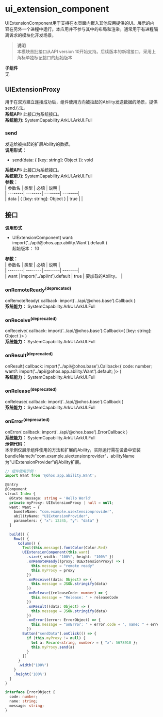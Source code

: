 # ui_extension_component    
UIExtensionComponent用于支持在本页面内嵌入其他应用提供的UI。展示的内容在另外一个进程中运行，本应用并不参与其中的布局和渲染。通常用于有进程隔离诉求的模块化开发场景。  
> **说明**   
>本模块首批接口从API version 10开始支持。后续版本的新增接口，采用上角标单独标记接口的起始版本  
  
 **子组件**   
无  
    
## UIExtensionProxy    
用于在双方建立连接成功后，组件使用方向被拉起的Ability发送数据的场景，提供send方法。  
 **系统API:**  此接口为系统接口。  
 **系统能力:**  SystemCapability.ArkUI.ArkUI.Full    
### send    
发送给被拉起的扩展Ability的数据。  
 **调用形式：**     
- send(data: { [key: string]: Object }): void  
  
 **系统API:**  此接口为系统接口。  
 **系统能力:**  SystemCapability.ArkUI.ArkUI.Full    
 **参数：**     
| 参数名 | 类型 | 必填 | 说明 |  
| --------| --------| --------| --------|  
| data | { [key: string]: Object } | true |  |  
    
## 接口  
  
  
    
 **调用形式**     
    
- UIExtensionComponent(     want: import('../api/@ohos.app.ability.Want').default   )    
起始版本： 10    
    
 **参数：**     
| 参数名 | 类型 | 必填 | 说明 |  
| --------| --------| --------| --------|  
| want | import('../api/nt').default | true | 要加载的Ability。 |  
    
### onRemoteReady<sup>(deprecated)</sup>    
onRemoteReady(     callback: import('../api/@ohos.base').Callback<UIExtensionProxy>   )    
 **系统能力：** SystemCapability.ArkUI.ArkUI.Full    
### onReceive<sup>(deprecated)</sup>    
onReceive(     callback: import('../api/@ohos.base').Callback<{ [key: string]: Object }>   )    
 **系统能力：** SystemCapability.ArkUI.ArkUI.Full    
### onResult<sup>(deprecated)</sup>    
onResult(     callback: import('../api/@ohos.base').Callback<{       code: number;       want?: import('../api/@ohos.app.ability.Want').default;     }>   )    
 **系统能力：** SystemCapability.ArkUI.ArkUI.Full    
### onRelease<sup>(deprecated)</sup>    
onRelease(     callback: import('../api/@ohos.base').Callback<number>   )    
 **系统能力：** SystemCapability.ArkUI.ArkUI.Full    
### onError<sup>(deprecated)</sup>    
onError(     callback: import('../api/@ohos.base').ErrorCallback   )    
 **系统能力：** SystemCapability.ArkUI.ArkUI.Full    
 **示例代码：**   
本示例仅展示组件使用的方法和扩展的Ability，实际运行需在设备中安装bundleName为"com.example.uiextensionprovider"，abilityName为"UIExtensionProvider"的Ability扩展。  
```ts    
// 组件使用示例：  
import Want from '@ohos.app.ability.Want';  
  
@Entry  
@Component  
struct Index {  
  @State message: string = 'Hello World'  
  private myProxy: UIExtensionProxy | null = null;  
  want: Want = {  
    bundleName: "com.example.uiextensionprovider",  
    abilityName: "UIExtensionProvider",  
    parameters: { "x": 12345, "y": "data" }  
  }  
  
  build() {  
    Row() {  
      Column() {  
        Text(this.message).fontColor(Color.Red)  
        UIExtensionComponent(this.want)  
          .size({ width: "100%", height: "100%" })  
          .onRemoteReady((proxy: UIExtensionProxy) => {  
            this.message = "remote ready"  
            this.myProxy = proxy  
          })  
          .onReceive((data: Object) => {  
            this.message = JSON.stringify(data)  
          })  
          .onRelease((releaseCode: number) => {  
            this.message = "Release: " + releaseCode  
          })  
          .onResult((data: Object) => {  
            this.message = JSON.stringify(data)  
          })  
          .onError((error: ErrorObject) => {  
            this.message = "onError: " + error.code + ", name: " + error.name + ", message: " + error.message  
          })  
        Button("sendData").onClick(() => {  
          if (this.myProxy != null) {  
            let a: Record<string, number> = { "x": 5678910 };  
            this.myProxy.send(a)  
          }  
        })  
      }  
      .width("100%")  
    }  
    .height('100%')  
  }  
}  
  
interface ErrorObject {  
  code: number;  
  name: string;  
  message: string;  
}  
    
```    
  

